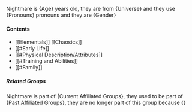 Nightmare is {Age} years old, they are from {Universe} and they use {Pronouns} pronouns and they are {Gender}
#### Contents
- [[Elementals]] [[Chaosics]]
- [[#Early Life]]
- [[#Physical Description/Attributes]]
- [[#Training and Abilities]]
- [[#Family]]

##### Related Groups
Nightmare is part of {Current Affiliated Groups}, they used to be part of {Past Affiliated Groups}, they are no longer part of this group because {}